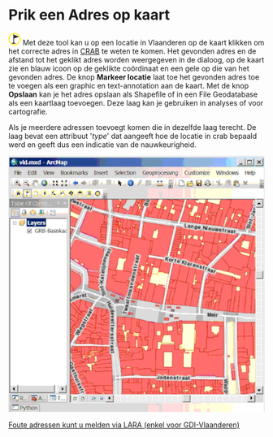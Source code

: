 Prik een Adres op kaart
=======================

![](geopuntReverseCmd.png)  Met deze tool kan u op een locatie in Vlaanderen op de kaart klikken om het correcte adres in [CRAB](http://www.agiv.be/gis/projecten/?catid=34) te weten te komen.
Het gevonden adres en de afstand tot het geklikt adres worden weergegeven in de dialoog, op de kaart zie en blauw icoon op de geklikte coördinaat en een gele op die van het gevonden adres. 
De knop **Markeer locatie** laat toe het gevonden adres toe te voegen als een graphic en text-annotation aan de kaart.
Met de knop **Opslaan** kan je het adres opslaan als Shapefile of in een File Geodatabase als een kaartlaag toevoegen. Deze laag kan je gebruiken in analyses of voor cartografie.

Als je meerdere adressen toevoegt komen die in dezelfde laag terecht. De laag bevat een attribuut '*type*' dat aangeeft hoe de locatie in crab bepaald werd en geeft dus een indicatie van de nauwkeurigheid.

![](geopuntReverse.gif "Prik een Adres op kaart")

[Foute adressen kunt u melden via LARA (enkel voor GDI-Vlaanderen)](http://crab.agiv.be/Lara) 
